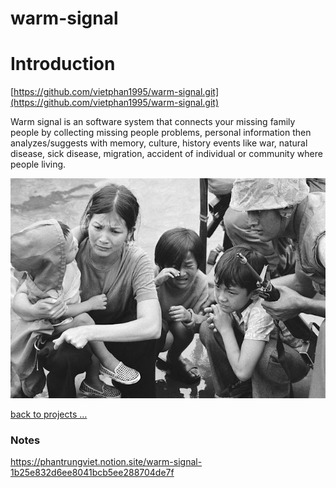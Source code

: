 # warm-signal

# Introduction

[https://github.com/vietphan1995/warm-signal.git](https://github.com/vietphan1995/warm-signal.git)

Warm signal is an software system that connects your missing family people by collecting missing people problems, personal information then analyzes/suggests with memory, culture, history events like war, natural disease, sick disease, migration, accident of individual or community where people living.

![image.png](image.png)

[back to projects …](https://github.com/vietphan1995/projects)

### Notes
https://phantrungviet.notion.site/warm-signal-1b25e832d6ee8041bcb5ee288704de7f